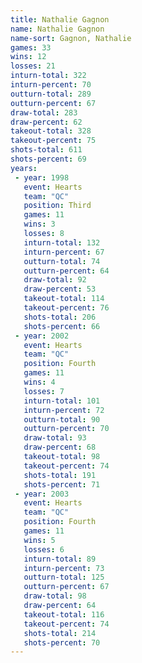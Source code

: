 ```yaml
---
title: Nathalie Gagnon
name: Nathalie Gagnon
name-sort: Gagnon, Nathalie
games: 33
wins: 12
losses: 21
inturn-total: 322
inturn-percent: 70
outturn-total: 289
outturn-percent: 67
draw-total: 283
draw-percent: 62
takeout-total: 328
takeout-percent: 75
shots-total: 611
shots-percent: 69
years:
 - year: 1998
   event: Hearts
   team: "QC"
   position: Third
   games: 11
   wins: 3
   losses: 8
   inturn-total: 132
   inturn-percent: 67
   outturn-total: 74
   outturn-percent: 64
   draw-total: 92
   draw-percent: 53
   takeout-total: 114
   takeout-percent: 76
   shots-total: 206
   shots-percent: 66
 - year: 2002
   event: Hearts
   team: "QC"
   position: Fourth
   games: 11
   wins: 4
   losses: 7
   inturn-total: 101
   inturn-percent: 72
   outturn-total: 90
   outturn-percent: 70
   draw-total: 93
   draw-percent: 68
   takeout-total: 98
   takeout-percent: 74
   shots-total: 191
   shots-percent: 71
 - year: 2003
   event: Hearts
   team: "QC"
   position: Fourth
   games: 11
   wins: 5
   losses: 6
   inturn-total: 89
   inturn-percent: 73
   outturn-total: 125
   outturn-percent: 67
   draw-total: 98
   draw-percent: 64
   takeout-total: 116
   takeout-percent: 74
   shots-total: 214
   shots-percent: 70
---
```

